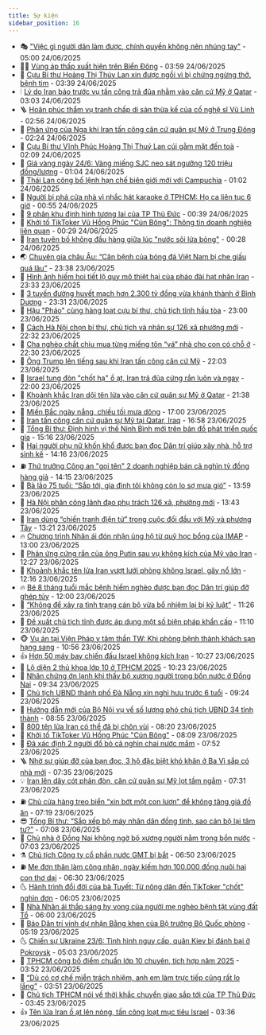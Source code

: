 ```yaml
---
title: Sự kiện
sidebar_position: 16
---
```


<!-- dantri-su-kien:START -->
- 🎭 [&quot;Việc gì người dân làm được, chính quyền không nên nhúng tay&quot;](https://dantri.com.vn/noi-vu/viec-gi-nguoi-dan-lam-duoc-chinh-quyen-khong-nen-nhung-tay-20250624013657713.htm) - 05:00 24/06/2025
- 👨‍🏫 [Vùng áp thấp xuất hiện trên Biển Đông](https://dantri.com.vn/xa-hoi/vung-ap-thap-xuat-hien-tren-bien-dong-20250624103300537.htm) - 03:59 24/06/2025
- 🌮 [Cựu Bí thư Hoàng Thị Thúy Lan xin được ngồi vì bị chứng ngừng thở, bệnh tim](https://dantri.com.vn/phap-luat/cuu-bi-thu-hoang-thi-thuy-lan-xin-duoc-ngoi-vi-bi-chung-ngung-tho-benh-tim-20250624103113145.htm) - 03:39 24/06/2025
- 🕯 [Lý do Iran báo trước vụ tấn công trả đũa nhằm vào căn cứ Mỹ ở Qatar](https://dantri.com.vn/the-gioi/ly-do-iran-bao-truoc-vu-tan-cong-tra-dua-nham-vao-can-cu-my-o-qatar-20250624094451151.htm) - 03:03 24/06/2025
- 🪜 [Hoãn phúc thẩm vụ tranh chấp di sản thừa kế của cố nghệ sĩ Vũ Linh](https://dantri.com.vn/phap-luat/hoan-phuc-tham-vu-tranh-chap-di-san-thua-ke-cua-co-nghe-si-vu-linh-20250624092735301.htm) - 02:56 24/06/2025
- 🐘 [Phản ứng của Nga khi Iran tấn công căn cứ quân sự Mỹ ở Trung Đông](https://dantri.com.vn/the-gioi/phan-ung-cua-nga-khi-iran-tan-cong-can-cu-quan-su-my-o-trung-dong-20250624073830753.htm) - 02:24 24/06/2025
- 🤔 [Cựu Bí thư Vĩnh Phúc Hoàng Thị Thuý Lan cúi gằm mặt đến toà](https://dantri.com.vn/phap-luat/cuu-bi-thu-vinh-phuc-hoang-thi-thuy-lan-cui-gam-mat-den-toa-20250624090318003.htm) - 02:09 24/06/2025
- 🧠 [Giá vàng ngày 24/6: Vàng miếng SJC neo sát ngưỡng 120 triệu đồng/lượng](https://dantri.com.vn/kinh-doanh/gia-vang-ngay-246-vang-mieng-sjc-neo-sat-nguong-120-trieu-dongluong-20250624002441810.htm) - 01:04 24/06/2025
- 📝 [Thái Lan công bố lệnh hạn chế biên giới mới với Campuchia](https://dantri.com.vn/the-gioi/thai-lan-cong-bo-lenh-han-che-bien-gioi-moi-voi-campuchia-20250624074627058.htm) - 01:02 24/06/2025
- 🦏 [Người bị phá cửa nhà vì nhắc hát karaoke ở TPHCM: Họ ca liên tục 6 giờ](https://dantri.com.vn/xa-hoi/nguoi-bi-pha-cua-nha-vi-nhac-hat-karaoke-o-tphcm-ho-ca-lien-tuc-6-gio-20250623215209492.htm) - 00:55 24/06/2025
- 🥰 [9 phân khu định hình tương lai của TP Thủ Đức](https://dantri.com.vn/xa-hoi/9-phan-khu-dinh-hinh-tuong-lai-cua-tp-thu-duc-20250623181328610.htm) - 00:39 24/06/2025
- 🤗 [Khởi tố TikToker Vũ Hồng Phúc &quot;Cún Bông&quot;: Thông tin doanh nghiệp liên quan](https://dantri.com.vn/kinh-doanh/khoi-to-tiktoker-vu-hong-phuc-cun-bong-thong-tin-doanh-nghiep-lien-quan-20250623215401739.htm) - 00:29 24/06/2025
- 🌈 [Iran tuyên bố không đầu hàng giữa lúc &quot;nước sôi lửa bỏng&quot;](https://dantri.com.vn/the-gioi/iran-tuyen-bo-khong-dau-hang-giua-luc-nuoc-soi-lua-bong-20250624072039493.htm) - 00:28 24/06/2025
- 🌏 [Chuyên gia châu Âu: “Căn bệnh của bóng đá Việt Nam bị che giấu quá lâu”](https://dantri.com.vn/the-thao/chuyen-gia-chau-au-can-benh-cua-bong-da-viet-nam-bi-che-giau-qua-lau-20250618202137426.htm) - 23:38 23/06/2025
- 💄 [Hình ảnh hiếm hoi tiết lộ quy mô thiệt hại của pháo đài hạt nhân Iran](https://dantri.com.vn/the-gioi/hinh-anh-hiem-hoi-tiet-lo-quy-mo-thiet-hai-cua-phao-dai-hat-nhan-iran-20250624061942598.htm) - 23:33 23/06/2025
- 👺 [3 tuyến đường huyết mạch hơn 2.300 tỷ đồng vừa khánh thành ở Bình Dương](https://dantri.com.vn/xa-hoi/3-tuyen-duong-huyet-mach-hon-2300-ty-dong-vua-khanh-thanh-o-binh-duong-20250619131436376.htm) - 23:31 23/06/2025
- 👹 [Hậu &quot;Pháo&quot; cùng hàng loạt cựu bí thư, chủ tịch tỉnh hầu tòa](https://dantri.com.vn/phap-luat/hau-phao-cung-hang-loat-cuu-bi-thu-chu-tich-tinh-hau-toa-20250623221257800.htm) - 23:00 23/06/2025
- 🌊 [Cách Hà Nội chọn bí thư, chủ tịch và nhân sự 126 xã phường mới](https://dantri.com.vn/xa-hoi/cach-ha-noi-chon-bi-thu-chu-tich-va-nhan-su-126-xa-phuong-moi-20250623231300907.htm) - 22:32 23/06/2025
- 🤠 [Cha nghèo chắt chiu mua từng miếng tôn “vá” nhà cho con có chỗ ở](https://dantri.com.vn/tam-long-nhan-ai/cha-ngheo-chat-chiu-mua-tung-mieng-ton-va-nha-cho-con-co-cho-o-20250605103822268.htm) - 22:30 23/06/2025
- 🎊 [Ông Trump lên tiếng sau khi Iran tấn công căn cứ Mỹ](https://dantri.com.vn/the-gioi/ong-trump-len-tieng-sau-khi-iran-tan-cong-can-cu-my-20250624045323646.htm) - 22:03 23/06/2025
- 🐘 [Israel tung đòn &quot;chốt hạ&quot; ồ ạt, Iran trả đũa cứng rắn luôn và ngay](https://dantri.com.vn/the-gioi/israel-tung-don-chot-ha-o-at-iran-tra-dua-cung-ran-luon-va-ngay-20250624050036015.htm) - 22:00 23/06/2025
- 💂 [Khoảnh khắc Iran dội tên lửa vào căn cứ quân sự Mỹ ở Qatar](https://dantri.com.vn/the-gioi/khoanh-khac-iran-doi-ten-lua-vao-can-cu-quan-su-my-o-qatar-20250624021406291.htm) - 21:38 23/06/2025
- 👹 [Miền Bắc ngày nắng, chiều tối mưa dông](https://dantri.com.vn/xa-hoi/mien-bac-ngay-nang-chieu-toi-mua-dong-20250623212125930.htm) - 17:00 23/06/2025
- 🦒 [Iran tấn công căn cứ quân sự Mỹ tại Qatar, Iraq](https://dantri.com.vn/the-gioi/iran-tan-cong-can-cu-quan-su-my-tai-qatar-iraq-20250623224028254.htm) - 16:58 23/06/2025
- 🗽 [Tổng Bí thư: Định hình vị thế Ninh Bình mới trên bản đồ phát triển quốc gia](https://dantri.com.vn/xa-hoi/tong-bi-thu-dinh-hinh-vi-the-ninh-binh-moi-tren-ban-do-phat-trien-quoc-gia-20250623195523302.htm) - 15:16 23/06/2025
- 💄 [Hai người phụ nữ khốn khổ được bạn đọc Dân trí giúp xây nhà, hỗ trợ sinh kế](https://dantri.com.vn/tam-long-nhan-ai/hai-nguoi-phu-nu-khon-kho-duoc-ban-doc-dan-tri-giup-xay-nha-ho-tro-sinh-ke-20250623193410254.htm) - 14:16 23/06/2025
- ⛽️ [Thứ trưởng Công an &quot;gọi tên&quot; 2 doanh nghiệp bán cả nghìn tỷ đồng hàng giả](https://dantri.com.vn/xa-hoi/thu-truong-cong-an-goi-ten-2-doanh-nghiep-ban-ca-nghin-ty-dong-hang-gia-20250623210822849.htm) - 14:15 23/06/2025
- 🥷 [Bà lão 75 tuổi: “Sắp tới, gia đình tôi không còn lo sợ mưa gió”](https://dantri.com.vn/tam-long-nhan-ai/ba-lao-75-tuoi-sap-toi-gia-dinh-toi-khong-con-lo-so-mua-gio-20250623161022678.htm) - 13:59 23/06/2025
- 🤖 [Hà Nội phân công lãnh đạo phụ trách 126 xã, phường mới](https://dantri.com.vn/xa-hoi/ha-noi-phan-cong-lanh-dao-phu-trach-126-xa-phuong-moi-20250623195932183.htm) - 13:43 23/06/2025
- 🌊 [Iran dùng “chiến tranh điện tử” trong cuộc đối đầu với Mỹ và phương Tây](https://dantri.com.vn/the-gioi/iran-dung-chien-tranh-dien-tu-trong-cuoc-doi-dau-voi-my-va-phuong-tay-20250623142941081.htm) - 13:21 23/06/2025
- 🔥 [Chương trình Nhân ái đón nhận ủng hộ từ quỹ học bổng của IMAP](https://dantri.com.vn/tam-long-nhan-ai/chuong-trinh-nhan-ai-don-nhan-ung-ho-tu-quy-hoc-bong-cua-imap-20250624000906450.htm) - 13:00 23/06/2025
- 🦏 [Phản ứng cứng rắn của ông Putin sau vụ không kích của Mỹ vào Iran](https://dantri.com.vn/the-gioi/phan-ung-cung-ran-cua-ong-putin-sau-vu-khong-kich-cua-my-vao-iran-20250623182300657.htm) - 12:27 23/06/2025
- 🐘 [Khoảnh khắc tên lửa Iran vượt lưới phòng không Israel, gây nổ lớn](https://dantri.com.vn/the-gioi/khoanh-khac-ten-lua-iran-vuot-luoi-phong-khong-israel-gay-no-lon-20250623165839508.htm) - 12:16 23/06/2025
- 🔥 [Bé 8 tháng tuổi mắc bệnh hiểm nghèo được bạn đọc Dân trí giúp đỡ ghép tủy](https://dantri.com.vn/tam-long-nhan-ai/be-8-thang-tuoi-mac-benh-hiem-ngheo-duoc-ban-doc-dan-tri-giup-do-ghep-tuy-20250623145739599.htm) - 12:00 23/06/2025
- 💼 [“Không để xảy ra tình trạng cán bộ vừa bổ nhiệm lại bị kỷ luật”](https://dantri.com.vn/xa-hoi/khong-de-xay-ra-tinh-trang-can-bo-vua-bo-nhiem-lai-bi-ky-luat-20250623182431565.htm) - 11:26 23/06/2025
- 🚀 [Đề xuất chủ tịch tỉnh được áp dụng một số biện pháp khẩn cấp](https://dantri.com.vn/xa-hoi/de-xuat-chu-tich-tinh-duoc-ap-dung-mot-so-bien-phap-khan-cap-20250623180540049.htm) - 11:10 23/06/2025
- 🐵 [Vụ án tại Viện Pháp y tâm thần TW: Khi phòng bệnh thành khách sạn hạng sang](https://dantri.com.vn/phap-luat/vu-an-tai-vien-phap-y-tam-than-tw-khi-phong-benh-thanh-khach-san-hang-sang-20250623172458069.htm) - 10:56 23/06/2025
- 👍 [Hơn 50 máy bay chiến đấu Israel không kích Iran](https://dantri.com.vn/the-gioi/hon-50-may-bay-chien-dau-israel-khong-kich-iran-20250623172729136.htm) - 10:27 23/06/2025
- 🚦 [Lộ diện 2 thủ khoa lớp 10 ở TPHCM 2025](https://dantri.com.vn/giao-duc/lo-dien-2-thu-khoa-lop-10-o-tphcm-2025-20250623083436592.htm) - 10:23 23/06/2025
- 🥸 [Nhân chứng ớn lạnh khi thấy bộ xương người trong bồn nước ở Đồng Nai](https://dantri.com.vn/xa-hoi/nhan-chung-on-lanh-khi-thay-bo-xuong-nguoi-trong-bon-nuoc-o-dong-nai-20250623154103035.htm) - 09:34 23/06/2025
- 🥷 [Chủ tịch UBND thành phố Đà Nẵng xin nghỉ hưu trước 6 tuổi](https://dantri.com.vn/noi-vu/chu-tich-ubnd-thanh-pho-da-nang-xin-nghi-huu-truoc-6-tuoi-20250623161309787.htm) - 09:24 23/06/2025
- 🤡 [Hướng dẫn mới của Bộ Nội vụ về số lượng phó chủ tịch UBND 34 tỉnh thành](https://dantri.com.vn/noi-vu/huong-dan-moi-cua-bo-noi-vu-ve-so-luong-pho-chu-tich-ubnd-34-tinh-thanh-20250623154240221.htm) - 08:55 23/06/2025
- 🥳 [800 tên lửa Iran có thể đã bị chôn vùi](https://dantri.com.vn/the-gioi/800-ten-lua-iran-co-the-da-bi-chon-vui-20250623150532312.htm) - 08:20 23/06/2025
- 🤩 [Khởi tố TikToker Vũ Hồng Phúc &quot;Cún Bông&quot;](https://dantri.com.vn/phap-luat/khoi-to-tiktoker-vu-hong-phuc-cun-bong-20250623150832249.htm) - 08:09 23/06/2025
- 🎡 [Đã xác định 2 người đổ bỏ cả nghìn chai nước mắm](https://dantri.com.vn/xa-hoi/da-xac-dinh-2-nguoi-do-bo-ca-nghin-chai-nuoc-mam-20250623143146720.htm) - 07:52 23/06/2025
- 🪜 [Nhờ sự giúp đỡ của bạn đọc, 3 hộ đặc biệt khó khăn ở Ba Vì sắp có nhà mới](https://dantri.com.vn/tam-long-nhan-ai/nho-su-giup-do-cua-ban-doc-3-ho-dac-biet-kho-khan-o-ba-vi-sap-co-nha-moi-20250623125512613.htm) - 07:35 23/06/2025
- 💡 [Iran lên dây cót phản đòn, căn cứ quân sự Mỹ lọt tầm ngắm](https://dantri.com.vn/the-gioi/iran-len-day-cot-phan-don-can-cu-quan-su-my-lot-tam-ngam-20250623141152753.htm) - 07:31 23/06/2025
- ⛽️ [Chủ cửa hàng treo biển “xin bớt một con lươn” để không tăng giá đồ ăn](https://dantri.com.vn/du-lich/chu-cua-hang-treo-bien-xin-bot-mot-con-luon-de-khong-tang-gia-do-an-20250623140453023.htm) - 07:19 23/06/2025
- 😎 [Tổng Bí thư: “Sắp xếp bộ máy nhân dân đồng tình, sao cán bộ lại tâm tư?”](https://dantri.com.vn/xa-hoi/tong-bi-thu-sap-xep-bo-may-nhan-dan-dong-tinh-sao-can-bo-lai-tam-tu-20250623140330557.htm) - 07:08 23/06/2025
- 🗽 [Chủ nhà ở Đồng Nai không ngờ bộ xương người nằm trong bồn nước](https://dantri.com.vn/xa-hoi/chu-nha-o-dong-nai-khong-ngo-bo-xuong-nguoi-nam-trong-bon-nuoc-20250623122556298.htm) - 07:03 23/06/2025
- ⚗️ [Chủ tịch Công ty cổ phần nước GMT bị bắt](https://dantri.com.vn/phap-luat/chu-tich-cong-ty-co-phan-nuoc-gmt-bi-bat-20250623135048396.htm) - 06:50 23/06/2025
- ⛽️ [Mẹ đơn thân làm công nhân, ngày kiếm hơn 100.000 đồng nuôi hai con thơ dại](https://dantri.com.vn/tam-long-nhan-ai/me-don-than-lam-cong-nhan-ngay-kiem-hon-100000-dong-nuoi-hai-con-tho-dai-20250602162459640.htm) - 06:30 23/06/2025
- 🌜 [Hành trình đổi đời của bà Tuyết: Từ nông dân đến TikToker &quot;chốt&quot; nghìn đơn](https://dantri.com.vn/doi-song/hanh-trinh-doi-doi-cua-ba-tuyet-tu-nong-dan-den-tiktoker-chot-nghin-don-20250623121203252.htm) - 06:05 23/06/2025
- 🦩 [Nhà Nhân ái thắp sáng hy vọng của người mẹ nghèo bệnh tật vùng đất Tổ](https://dantri.com.vn/tam-long-nhan-ai/nha-nhan-ai-thap-sang-hy-vong-cua-nguoi-me-ngheo-benh-tat-vung-dat-to-20250622125630571.htm) - 06:00 23/06/2025
- 🦒 [Báo Dân trí vinh dự nhận Bằng khen của Bộ trưởng Bộ Quốc phòng](https://dantri.com.vn/xa-hoi/bao-dan-tri-vinh-du-nhan-bang-khen-cua-bo-truong-bo-quoc-phong-20250623115648270.htm) - 05:19 23/06/2025
- 🌜 [Chiến sự Ukraine 23/6: Tình hình nguy cấp, quân Kiev bị đánh bại ở Pokrovsk](https://dantri.com.vn/the-gioi/chien-su-ukraine-236-tinh-hinh-nguy-cap-quan-kiev-bi-danh-bai-o-pokrovsk-20250623112308927.htm) - 05:03 23/06/2025
- 🐎 [TPHCM công bố điểm chuẩn lớp 10 chuyên, tích hợp năm 2025](https://dantri.com.vn/giao-duc/tphcm-cong-bo-diem-chuan-lop-10-chuyen-tich-hop-nam-2025-20250623072827264.htm) - 03:52 23/06/2025
- 🌋 [“Dù có cơ chế miễn trách nhiệm, anh em làm trực tiếp cũng rất lo lắng”](https://dantri.com.vn/xa-hoi/du-co-co-che-mien-trach-nhiem-anh-em-lam-truc-tiep-cung-rat-lo-lang-20250623104412272.htm) - 03:51 23/06/2025
- 🧰 [Chủ tịch TPHCM nói về thời khắc chuyển giao sắp tới của TP Thủ Đức](https://dantri.com.vn/xa-hoi/chu-tich-tphcm-noi-ve-thoi-khac-chuyen-giao-sap-toi-cua-tp-thu-duc-20250623101138567.htm) - 03:45 23/06/2025
- 👍 [Tên lửa Iran ồ ạt lên nòng, tấn công loạt mục tiêu Israel](https://dantri.com.vn/the-gioi/ten-lua-iran-o-at-len-nong-tan-cong-loat-muc-tieu-israel-20250623102043749.htm) - 03:36 23/06/2025<!-- dantri-su-kien:END -->
